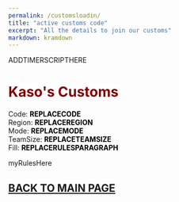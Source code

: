 ```yaml
---
permalink: /customsloadin/
title: "active customs code"
excerpt: "All the details to join our customs"
markdown: kramdown
---
```

<meta http-equiv="refresh" content="15">

ADDTIMERSCRIPTHERE

# <strong><span style="color:maroon;background-color:white">Kaso's Customs</span></strong>
Code: <strong><span style="color:black;background-color:white">REPLACECODE</span></strong><br>
Region: <strong><span style="color:black;background-color:white">REPLACEREGION</span></strong><br>
Mode: <strong><span style="color:black;background-color:white">REPLACEMODE</span></strong><br>
TeamSize: <strong><span style="color:black;background-color:white">REPLACETEAMSIZE</span></strong><br>
Fill: <strong><span style="color:black;background-color:white">REPLACERULESPARAGRAPH</span></strong><br>

myRulesHere

<strong><span id="countUpTimer" style="color:red;background-color:white;font-size:add_size"></span></strong>

## [BACK TO MAIN PAGE](https://www.kaso.gg)